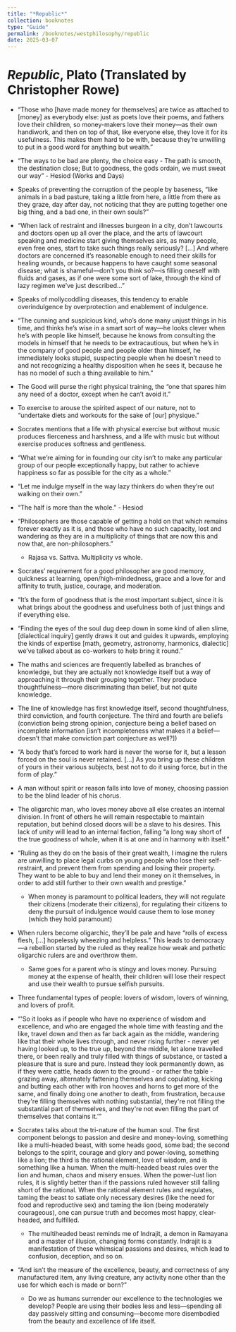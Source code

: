 ```yaml
---
title: "*Republic*"
collection: booknotes
type: "Guide"
permalink: /booknotes/westphilosophy/republic
date: 2025-03-07
---
```


# *Republic*, Plato (Translated by Christopher Rowe)

- “Those who [have made money for themselves] are twice as attached to [money] as everybody else: just as poets love their poems, and fathers love their children, so money-makers love their money—as their own handiwork, and then on top of that, like everyone else, they love it for its usefulness. This makes them hard to be with, because they’re unwilling to put in a good word for anything but wealth.”
- “The ways to be bad are plenty, the choice easy - The path is smooth, the destination close; But to goodness, the gods ordain, we must sweat our way” - Hesiod (Works and Days)
- Speaks of preventing the corruption of the people by baseness, “like animals in a bad pasture, taking a little from here, a little from there as they graze, day after day, not noticing that they are putting together one big thing, and a bad one, in their own souls?”
- “When lack of restraint and illnesses burgeon in a city, don’t lawcourts and doctors open up all over the place, and the arts of lawcourt speaking and medicine start giving themselves airs, as many people, even free ones, start to take such things really seriously? […] And where doctors are concerned it’s reasonable enough to need their skills for healing wounds, or because happens to have caught some seasonal disease; what is shameful—don’t you think so?—is filling oneself with fluids and gases, as if one were some sort of lake, through the kind of lazy regimen we’ve just described…”
- Speaks of mollycoddling diseases, this tendency to enable overindulgence by overprotection and enablement of indulgence.
- “The cunning and suspicious kind, who’s done many unjust things in his time, and thinks he’s wise in a smart sort of way—he looks clever when he’s with people like himself, because he knows from consulting the models in himself that he needs to be extracautious, but when he’s in the company of good people and people older than himself, he immediately looks stupid, suspecting people when he doesn’t need to and not recognizing a healthy disposition when he sees it, because he has no model of such a thing available to him.”
- The Good will purse the right physical training, the “one that spares him any need of a doctor, except when he can’t avoid it.”
- To exercise to arouse the spirited aspect of our nature, not to “undertake diets and workouts for the sake of [our] physique.”
- Socrates mentions that a life with physical exercise but without music produces fierceness and harshness, and a life with music but without exercise produces softness and gentleness.
- “What we’re aiming for in founding our city isn’t to make any particular group of our people exceptionally happy, but rather to achieve happiness so far as possible for the city as a whole.”
- “Let me indulge myself in the way lazy thinkers do when they’re out walking on their own.”
- “The half is more than the whole.” - Hesiod
- “Philosophers are those capable of getting a hold on that which remains forever exactly as it is, and those who have no such capacity, lost and wandering as they are in a multiplicity of things that are now this and now that, are non-philosophers.”
	- Rajasa vs. Sattva. Multiplicity vs whole.

- Socrates’ requirement for a good philosopher are good memory, quickness at learning, open/high-mindedness, grace and a love for and affinity to truth, justice, courage, and moderation.
- “It’s the form of goodness that is the most important subject, since it is what brings about the goodness and usefulness both of just things and if everything else.
- “Finding the eyes of the soul dug deep down in some kind of alien slime, [dialectical inquiry] gently draws it out and guides it upwards, employing the kinds of expertise [math, geometry, astronomy, harmonics, dialectic] we’ve talked about as co-workers to help bring it round.”
- The maths and sciences are frequently labelled as branches of knowledge, but they are actually not knowledge itself but a way of approaching it through their grouping together. They produce thoughtfulness—more discriminating than belief, but not quite knowledge.
- The line of knowledge has first knowledge itself, second thoughtfulness, third conviction, and fourth conjecture. The third and fourth are beliefs (conviction being strong opinion, conjecture being a belief based on incomplete information [isn’t incompleteness what makes it a belief—doesn’t that make conviction part conjecture as well?])
- “A body that’s forced to work hard is never the worse for it, but a lesson forced on the soul is never retained. […] As you bring up these children of yours in their various subjects, best not to do it using force, but in the form of play.”
- A man without spirit or reason falls into love of money, choosing passion to be the blind leader of his chorus.
- The oligarchic man, who loves money above all else creates an internal division. In front of others he will remain respectable to maintain reputation, but behind closed doors will be a slave to his desires. This lack of unity will lead to an internal faction, falling “a long way short of the true goodness of whole, when it is at one and in harmony with itself.”
- “Ruling as they do on the basis of their great wealth, I imagine the rulers are unwilling to place legal curbs on young people who lose their self-restraint, and prevent them from spending and losing their property. They want to be able to buy and lend their money on it themselves, in order to add still further to their own wealth and prestige.”
	- When money is paramount to political leaders, they will not regulate their citizens (moderate their citizens), for regulating their citizens to deny the pursuit of indulgence would cause them to lose money (which they hold paramount)

- When rulers become oligarchic, they’ll be pale and have “rolls of excess flesh, […] hopelessly wheezing and helpless.” This leads to democracy—a rebellion started by the ruled as they realize how weak and pathetic oligarchic rulers are and overthrow them.
	- Same goes for a parent who is stingy and loves money. Pursuing money at the expense of health, their children will lose their respect and use their wealth to pursue selfish pursuits.

- Three fundamental types of people: lovers of wisdom, lovers of winning, and lovers of profit.
- “'So it looks as if people who have no experience of wisdom and excellence, and who are engaged the whole time with feasting and the like, travel down and then as far back again as the middle, wandering like that their whole lives through, and never rising further - never yet having looked up, to the true up, beyond the middle, let alone travelled there, or been really and truly filled with things of substance, or tasted a pleasure that is sure and pure. Instead they look permanently down, as if they were cattle, heads down to the ground - or rather the table - grazing away, alternately fattening themselves and copulating, kicking and butting each other with iron hooves and horns to get more of the same, and finally doing one another to death, from frustration, because they're filling themselves with nothing substantial, they're not filling the substantial part of themselves, and they're not even filling the part of themselves that contains it.'”
- Socrates talks about the tri-nature of the human soul. The first component belongs to passion and desire and money-loving, something like a multi-headed beast, with some heads good, some bad; the second belongs to the spirit, courage and glory and power-loving, something like a lion; the third is the rational element, love of wisdom, and is something like a human. When the multi-headed beast rules over the lion and human, chaos and misery ensues. When the power-lust lion rules, it is slightly better than if the passions ruled however still falling short of the rational. When the rational element rules and regulates, taming the beast to satiate only necessary desires (like the need for food and reproductive sex) and taming the lion (being moderately courageous), one can pursue truth and becomes most happy, clear-headed, and fulfilled.
	- The multiheaded beast reminds me of Indrajit, a demon in Ramayana and a master of illusion, changing forms constantly. Indrajit is a manifestation of these whimsical passions and desires, which lead to confusion, deception, and so on.

- “And isn’t the measure of the excellence, beauty, and correctness of any manufactured item, any living creature, any activity none other than the use for which each is made or born?”
	- Do we as humans surrender our excellence to the technologies we develop? People are using their bodies less and less—spending all day passively sitting and consuming—become more disembodied from the beauty and excellence of life itself.
